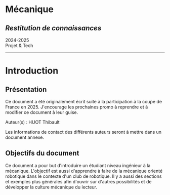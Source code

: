 # **Mécanique**

## *Restitution de connaissances*  

2024-2025  
Projet & Tech  

***

# Introduction

## Présentation

Ce document a été originalement écrit suite à la participation à la coupe de France en 2025. J'encourage les prochaines promo à reprendre et à modifier ce document à leur guise.

Auteur(s) : HUOT Thibault

Les informations de contact des différents auteurs seront à mettre dans un document annexe.

## Objectifs du document

Ce document a pour but d'introduire un étudiant niveau ingénieur à la mécanique. L'objectif est aussi d'apprendre à faire de la mécanique orienté robotique dans le contexte d'un club de robotique. Il y a aussi des sections et exemples plus générales afin d'ouvrir sur d'autres possibilités et de développer la culture mécanique du lecteur.
